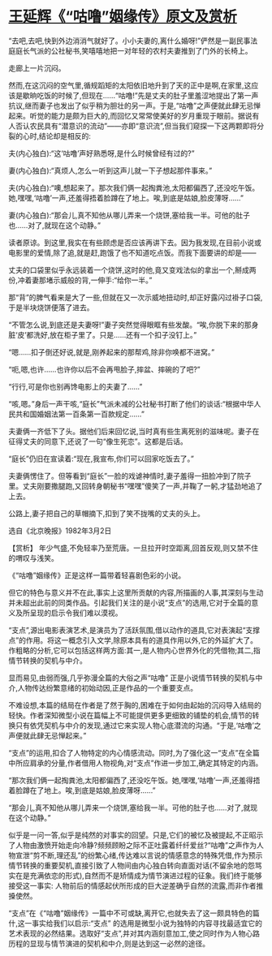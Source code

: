 # [王延辉《“咕噜”姻缘传》原文及赏析](https://www.vrrw.net/wx/15284.html)

“去吧,去吧,快到外边消消气就好了。小小夫妻的,离什么婚呀!”俨然是一副民事法庭庭长气派的公社秘书,笑嘻嘻地把一对年轻的农村夫妻推到了门外的长椅上。

走廊上一片沉闷。

然而,在这沉闷的空气里,循规蹈矩的太阳依旧地升到了天的正中是啊,在家里,这应该是歇晌吃饭的时候了,但现在……“咕噜!”先是丈夫的肚子里羞涩地提出了第一声抗议,继而妻子也发出了似乎稍为胆壮的另一声。于是,“咕噜”之声便就此肆无忌惮起来。听觉的能力是颇为巨大的,而回忆又常常使美好的岁月重现于眼前。据说有人否认农民具有“潜意识的流动”——亦即“意识流”,但当我们窥探一下这两颗即将分裂的心时,结论却是相反的:

夫(内心独白):“这‘咕噜’声好熟悉呀,是什么时候曾经有过的?”

妻(内心独白):“真烦人,怎么一听到这声儿就一下子想起那件事来。”

夫(内心独白):“噢,想起来了。那次我们俩一起掏粪池,太阳都偏西了,还没吃午饭。她,嘿嘿,‘咕噜’一声,还羞得捂着脸蹲在了地上。唉,到底是姑娘,脸皮薄呀……”

妻(内心独白):“那会儿,真不知他从哪儿弄来一个烧饼,塞给我一半。可他的肚子也……对了,就现在这个动静。”

读者原谅。到这里,我实在有些顾虑是否应该再讲下去。因为我发现,在目前小说或电影里的爱情,除了追,就是赶,跑饿了也不知道吃点饭。而我下面要讲的却是——

丈夫的口袋里似乎永远装着一个烧饼,这时的他,竟又变戏法似的拿出一个,掰成两份,冲着妻那堵示威般的背,一伸手:“给你一半。”

那“背”的脾气看来是大了一些,但就在又一次示威地扭动时,却正好露闪过褂子口袋,于是半块烧饼便落了进去。

“不管怎么说,到底还是夫妻呀!”妻子突然觉得眼眶有些发酸。“唉,你脱下来的那身脏‘皮’都洗好,放在柜子里了。只是……还有一个扣子没钉上。”

“嗯……扣子倒还好说,就是,刚养起来的那帮鸡,除非你唤都不进窝。”

“呃,嗯,也许……也许你以后不会再甩脸子,摔盆、摔碗的了吧?”

“行行,可是你也别再馋电影上的夫妻了……”

“咳,嗯。”身后一声干咳,“庭长”气派未减的公社秘书打断了他们的谈话:“根据中华人民共和国婚姻法第一百条第一百款规定……”

夫妻俩一齐低下了头。据他们后来回忆说,当时真有些生离死别的滋味呢。妻子在征得丈夫的同意下,还说了一句“像生死恋”。这都是后话。

“庭长”仍旧在宣读着:“现在,我宣布,你们可以回家吃饭去了。”

夫妻俩愣住了。但等看到“庭长”一脸的戏谑神情时,妻子羞得一扭脸冲到了院子里。丈夫刚要撒腿跑,又回转身朝秘书“嘿嘿”傻笑了一声,并鞠了一躬,才猛劲地追了上去。

公路上,妻子把自己的草帽摘下,扣到了笑不拢嘴的丈夫的头上。

选自《北京晚报》1982年3月2日



【赏析】 年少气盛,不免轻率乃至荒唐。一旦拉开时空距离,回首反观,则又禁不住的喟叹与浅笑。

《“咕噜”姻缘传》正是这样一篇带着轻喜剧色彩的小说。

但它的特色与意义并不在此,事实上这里所贡献的内容,所描画的人事,其深刻与生动并未超出此前的同类作品。引起我们关注的是小说“支点”的选用,它对于全篇的意义及所呈现的启示令我们难以漠视。

“支点”,源出电影表演艺术,是演员为了活跃氛围,借以动作的道具,它对表演起“支撑点”的作用。将这一概念引入文学,除原本具有的道具作用以外,它的外延扩大了。作粗略的分析,它可以包括这样两方面:其一,是人物内心世界外化的凭借物;其二,指情节转换的契机与中介。

显而易见,由弱而强,几乎弥漫全篇的大俗之声“咕噜” 正是小说情节转换的契机与中介,人物传达纷繁意绪的初始动因,正是作品的一个重要支点。

不难设想,本篇的结局在作者是了然于胸的,困难在于如何由起始的沉闷导入结局的轻快。作者深知微型小说在篇幅上不可能提供更多更细致的铺垫的机会,情节的转换只有依凭契机与中介的发现,通过它来实现人物心底潜流的沟通。“于是,‘咕噜’之声便就此肆无忌惮起来。”

“支点”的运用,扣合了人物特定的内心情感流动。同时,为了强化这一“支点”在全篇中所应肩承的分量,作者借用人物视角,对“支点”作进一步加工,确定其特定的内涵。

“那次我们俩一起掏粪池,太阳都偏西了,还没吃午饭。她,嘿嘿,‘咕噜’一声,还羞得捂着脸蹲在了地上。唉,到底是姑娘,脸皮薄呀……”

“那会儿,真不知他从哪儿弄来一个烧饼,塞给我一半。可他的肚子也……对了,就现在这个动静。”

似乎是一问一答,似乎是纯然的对事实的回望。只是,它们的被忆及被提起,不正昭示了人物由激愤开始走向冷静?频频顾盼之际不正吐露着纤纤爱丝?“咕噜”之声作为人物宣泄“剪不断,理还乱”的纷繁心绪,传达难以言说的情感意念的特殊凭借,作为预示情节转换的重要契机,直接引致了人物间由内心独白转向直面对话(不留余地的怨骂实在是充满依恋的形式),自然而不是矫情成为情节演进过程的征象。我们终于能够接受这一事实: 人物前后的情感起伏所形成的巨大逆差确乎自然的流露,而非作者推搡使然。

“支点”在《“咕噜”姻缘传》一篇中不可或缺,离开它,也就失去了这一颇具特色的篇什,这一事实给我们以启示:“支点” 的选用是微型小说为独特的内容寻找最适宜它的艺术表现的必然结果。选取好“支点”,并对其内涵刻意加工,使之同时作为人物心路历程的显现与情节演进的契机和中介,则是达到这一必然的途径。

